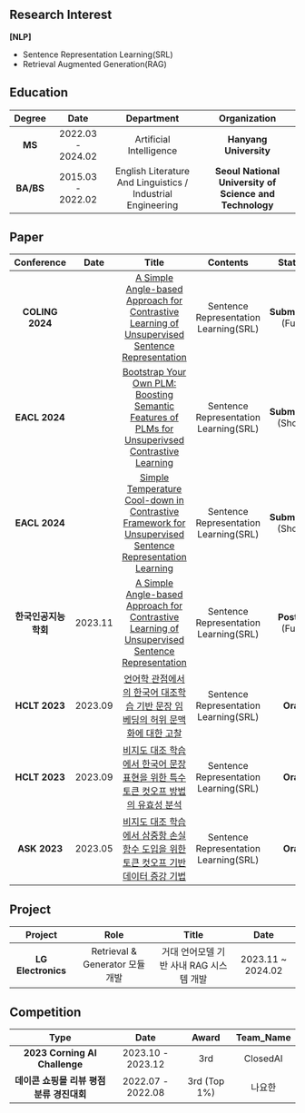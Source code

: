 ##  Research Interest 
  **[NLP]**
   *  Sentence Representation Learning(SRL)
   *  Retrieval Augmented Generation(RAG)

## Education

| **Degree** | **Date** | **Department** | **Organization** |
|:--------:|:--------:|:--------:|:--------:|
| **MS** | 2022.03 - 2024.02 | Artificial Intelligence |	**Hanyang University** |
| **BA/BS** |	2015.03 - 2022.02 |	English Literature And Linguistics / Industrial Engineering |	**Seoul National University of Science and Technology** |

##  Paper

| **Conference** | **Date** | **Title** |**Contents** | **Status** |
|:--------:|:--------:|:--------:|:--------:|:--------:|
| **COLING 2024** |  | [A Simple Angle-based Approach for Contrastive Learning of Unsupervised Sentence Representation]() | Sentence Representation Learning(SRL) | **Submitted** (Full)|
| **EACL 2024** |  | [Bootstrap Your Own PLM: Boosting Semantic Features of PLMs for Unsuperivsed Contrastive Learning]() | Sentence Representation Learning(SRL) | **Submitted** (Short)|
| **EACL 2024** |  | [Simple Temperature Cool-down in Contrastive Framework for Unsupervised Sentence Representation Learning]() | Sentence Representation Learning(SRL) | **Submitted** (Short)|
| **한국인공지능학회** | 2023.11 | [A Simple Angle-based Approach for Contrastive Learning of Unsupervised Sentence Representation]() | Sentence Representation Learning(SRL) | **Poster** (Full)|
| **HCLT 2023** | 2023.09 | [언어학 관점에서의 한국어 대조학습 기반 문장 임베딩의 허위 문맥화에 대한 고찰]() | Sentence Representation Learning(SRL) | **Oral** |
| **HCLT 2023** | 2023.09 | [비지도 대조 학습에서 한국어 문장 표현을 위한 특수 토큰 컷오프 방법의 유효성 분석]() | Sentence Representation Learning(SRL) | **Oral** |
| **ASK 2023** | 2023.05 | [비지도 대조 학습에서 삼중항 손실 함수 도입을 위한 토큰 컷오프 기반 데이터 증강 기법]() | Sentence Representation Learning(SRL) | **Oral** |

##  Project

| **Project** | **Role** | **Title** |**Date** |
|:--------:|:--------:|:--------:|:--------:|
| **LG Electronics** | Retrieval & Generator 모듈 개발 | 거대 언어모델 기반 사내 RAG 시스템 개발 | 2023.11 ~ 2024.02 |

##  Competition

| **Type** | **Date** | **Award** | **Team_Name** |
|:--------:|:--------:|:--------:|:--------:|
| **2023 Corning AI Challenge** | 2023.10 - 2023.12 | 3rd | ClosedAI |
| **데이콘 쇼핑몰 리뷰 평점 분류 경진대회** | 2022.07 - 2022.08 | 3rd (Top 1%) | 나요한 |

